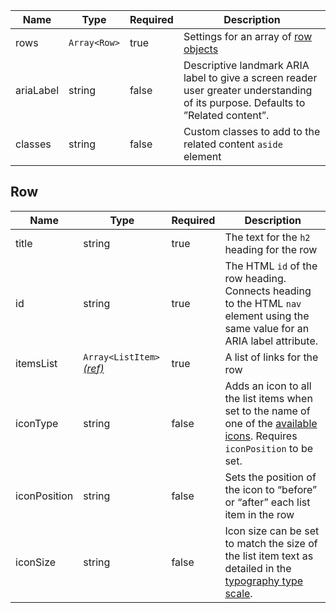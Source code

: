 | Name      | Type         | Required | Description                                                                                                                       |
| --------- | ------------ | -------- | --------------------------------------------------------------------------------------------------------------------------------- |
| rows      | `Array<Row>` | true     | Settings for an array of [row objects](#row)                                                                                      |
| ariaLabel | string       | false    | Descriptive landmark ARIA label to give a screen reader user greater understanding of its purpose. Defaults to ”Related content”. |
| classes   | string       | false    | Custom classes to add to the related content `aside` element                                                                      |

## Row

| Name         | Type                                                        | Required | Description                                                                                                                                            |
| ------------ | ----------------------------------------------------------- | -------- | ------------------------------------------------------------------------------------------------------------------------------------------------------ |
| title        | string                                                      | true     | The text for the `h2` heading for the row                                                                                                              |
| id           | string                                                      | true     | The HTML `id` of the row heading. Connects heading to the HTML `nav` element using the same value for an ARIA label attribute.                         |
| itemsList    | `Array<ListItem>` [_(ref)_](/foundations/typography/#lists) | true     | A list of links for the row                                                                                                                            |
| iconType     | string                                                      | false    | Adds an icon to all the list items when set to the name of one of the [available icons](/foundations/icons#a-to-z). Requires `iconPosition` to be set. |
| iconPosition | string                                                      | false    | Sets the position of the icon to “before” or “after” each list item in the row                                                                         |
| iconSize     | string                                                      | false    | Icon size can be set to match the size of the list item text as detailed in the [typography type scale](/foundations/typography/#type-scale).          |
